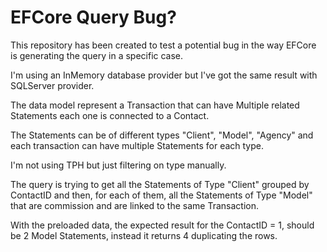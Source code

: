 # EFCore Query Bug?

This repository has been created to test a potential bug in the way EFCore is generating the query in a specific case.

I'm using an InMemory database provider but I've got the same result with SQLServer provider.

The data model represent a Transaction that can have Multiple related Statements each one is connected to a Contact.

The Statements can be of different types "Client", "Model", "Agency" and each transaction can have multiple Statements for each type.

I'm not using TPH but just filtering on type manually.

The query is trying to get all the Statements of Type "Client" grouped by ContactID and then, for each of them, all the Statements of Type "Model" that are commission and are linked to the same Transaction.

With the preloaded data, the expected result for the ContactID = 1, should be 2 Model Statements, instead it returns 4 duplicating the rows.

